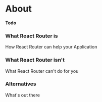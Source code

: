 # About

**Todo**

### What React Router is

How React Router can help your Application

### What React Router isn't

What React Router can't do for you

### Alternatives

What's out there
